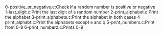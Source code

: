 0-positive_or_negative.c:Check if a random number is positive or negative
1-last_digit.c:Print the last digit of a random number
2-print_alphabet.c:Print the alphabet
3-print_alphabets.c:Print the alphabet in both cases
4-print_alphabt.c:Print the alphabets except e and q
5-print_numbers.c:Print from 0-9 
6-print_numberz.c:Prints 0-9
